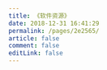 ```yaml
---
title: 《软件资源》
date: 2018-12-31 16:41:29
permalink: /pages/2e2565/
article: false
comment: false
editLink: false
---
```

